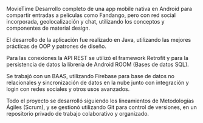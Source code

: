 MovieTime
Desarrollo completo de una app mobile nativa en Android para compartir entradas a películas como Fandango, pero con red social incorporada, geolocalización y chat, utilizando los conceptos y componentes de material design.

El desarrollo de la aplicación fue realizado en Java, utilizando las mejores prácticas de OOP y patrones de diseño.

Para las conexiones la API REST se utilizó el framework Retrofit y para la persistencia de datos la librería de Android ROOM (Bases de datos SQL). 

Se trabajó con un BAAS, utilizando Firebase para base de datos no relacionales y sincronización de datos en la nube junto con integración y login con redes sociales y otros usos avanzados.

Todo el proyecto se desarrolló siguiendo los lineamientos de Metodologías Ágiles (Scrum), y se gestionó utilizando Git para control de versiones, en un repositorio privado de trabajo colaborativo y organizado.
